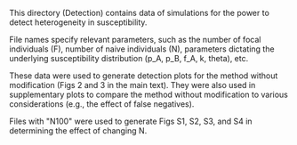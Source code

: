 This directory (Detection) contains data of simulations for the power to detect heterogeneity in susceptibility.

File names specify relevant parameters, such as the number of focal individuals (F), number of naive individuals (N), parameters dictating the underlying susceptibility distribution (p_A, p_B, f_A, k, theta), etc.

These data were used to generate detection plots for the method without modification (Figs 2 and 3 in the main text).
They were also used in supplementary plots to compare the method without modification to various considerations (e.g., the effect of false negatives).

Files with "N100" were used to generate Figs S1, S2, S3, and S4 in determining the effect of changing N.


